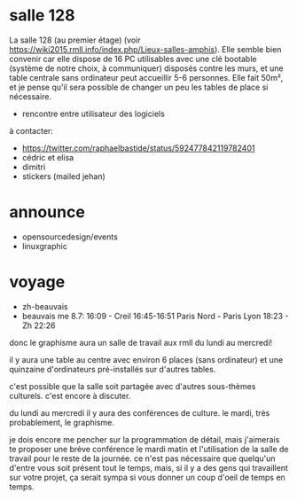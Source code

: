 # salle 128

La salle 128 (au premier étage) (voir https://wiki2015.rmll.info/index.php/Lieux-salles-amphis). Elle semble bien convenir car elle dispose de 16 PC utilisables avec une clé bootable (système de notre choix, à communiquer) disposés contre les murs, et une table centrale sans ordinateur peut accueillir 5-6 personnes. Elle fait 50m², et je pense qu'il sera possible de changer un peu les tables de place si nécessaire. 

- rencontre entre utilisateur des logiciels

à contacter:

- https://twitter.com/raphaelbastide/status/592477842119782401
- cédric et elisa
- dimitri
- stickers (mailed jehan)

# announce
- opensourcedesign/events
- linuxgraphic

# voyage

- zh-beauvais
- beauvais me 8.7: 16:09 - Creil 16:45-16:51 Paris Nord - Paris Lyon 18:23 - Zh 22:26


donc le graphisme aura un salle de travail aux rmll du lundi au mercredi!

il y aura une table au centre avec environ 6 places (sans ordinateur) et une quinzaine d'ordinateurs pré-installés sur d'autres tables.

c'est possible que la salle soit partagée avec d'autres sous-thèmes culturels.
c'est encore à discuter.

du lundi au mercredi il y aura des conférences de culture.
le mardi, très probablement, le graphisme.

je dois encore me pencher sur la programmation de détail, mais j'aimerais te proposer une brève conférence le mardi matin et l'utilisation de la salle de travail pour le reste de la journée.
ce n'est pas nécessaire que quelqu'un d'entre vous soit présent tout le temps, mais, si il y a des gens qui travaillent sur votre projet, ça serait sympa si vous donner un coup d'oeil de temps en temps.